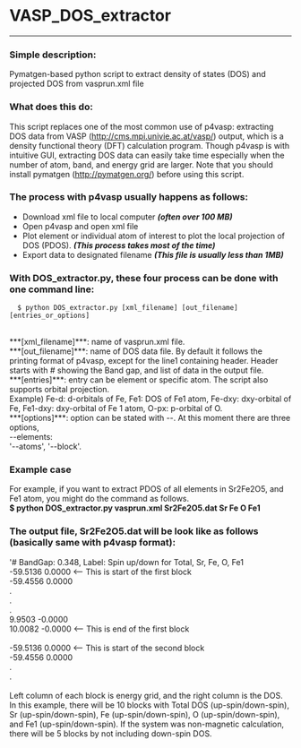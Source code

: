 # VASP_DOS_extractor
------------------
### Simple description:

Pymatgen-based python script to extract density of states (DOS) and projected DOS from vasprun.xml file
  
### What does this do:
This script replaces one of the most common use of p4vasp: extracting DOS data from VASP (http://cms.mpi.univie.ac.at/vasp/) output, which is a density functional theory (DFT) calculation program. Though p4vasp is with intuitive GUI, extracting DOS data can easily take time especially when the number of atom, band, and energy grid are larger. Note that you should install pymatgen (http://pymatgen.org/) before using this script.
  
### The process with p4vasp usually happens as follows:
  - Download xml file to local computer ***(often over 100 MB)***
  - Open p4vasp and open xml file
  - Plot element or individual atom of interest to plot the local projection of DOS (PDOS). ***(This process takes most of the time)***
  - Export data to designated filename ***(This file is usually less than 1MB)***

### With DOS_extractor.py, these four process can be done with one command line:
```
  $ python DOS_extractor.py [xml_filename] [out_filename] [entries_or_options]
 ```
  </br>
***[xml_filename]***: name of vasprun.xml file.</br>
***[out_filename]***: name of DOS data file. By default it follows the printing format of p4vasp, except for the line1 containing header. Header starts with # showing the Band gap, and list of data in the output file.</br>
***[entries]***: entry can be element or specific atom. The script also supports orbital projection.</br>
Example) Fe-d: d-orbitals of Fe, Fe1: DOS of Fe1 atom, Fe-dxy: dxy-orbital of Fe, Fe1-dxy: dxy-orbital of Fe 1 atom, O-px: p-orbital of O. </br>
***[options]***: option can be stated with --. At this moment there are three options,</br>
--elements: </br>
'--atoms', '--block'.


### Example case
For example, if you want to extract PDOS of all elements in Sr2Fe2O5, and Fe1 atom, you might do the command as follows.</br>
  **$ python DOS_extractor.py vasprun.xml Sr2Fe2O5.dat Sr Fe O Fe1</br>**
  
  
### The output file, Sr2Fe2O5.dat will be look like as follows (basically same with p4vasp format):

'# BandGap: 0.348, Label: Spin up/down for Total, Sr, Fe, O, Fe1<br/>
-59.5136	0.0000  <-- This is start of the first block<br/>
-59.4556	0.0000<br/>
.<br/>
.<br/>
.<br/>
9.9503	-0.0000<br/>
10.0082	-0.0000  <-- This is end of the first block<br/>
<br/>
-59.5136	0.0000  <-- This is start of the second block<br/>
-59.4556	0.0000<br/>
.<br/>
.<br/>
<br/>
Left column of each block is energy grid, and the right column is the DOS.
In this example, there will be 10 blocks with Total DOS (up-spin/down-spin), Sr (up-spin/down-spin), Fe (up-spin/down-spin), O (up-spin/down-spin), and Fe1 (up-spin/down-spin). If the system was non-magnetic calculation, there will be 5 blocks by not including down-spin DOS.
